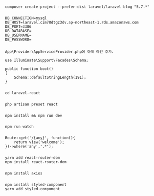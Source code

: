 ###
    composer create-project --prefer-dist laravel/laravel blog "5.7.*"

###
    DB_CONNECTION=mysql
    DB_HOST=laravel.cim78dtgz3dv.ap-northeast-1.rds.amazonaws.com
    DB_PORT=3306
    DB_DATABASE=
    DB_USERNAME=
    DB_PASSWORD=

###
    App\Provider\AppServiceProvider.php에 아래 라인 추가.

    use Illuminate\Support\Facades\Schema;

    public function boot()
    {
        Schema::defaultStringLength(191);
    }

###
    cd laravel-react
###
    php artisan preset react
###
    npm install && npm run dev
###
    npm run watch
###
    Route::get('/{any}', function(){
        return view('welcome');
    })->where('any','.*');
###
    yarn add react-router-dom
    npm install react-router-dom
###
    npm install axios
###
    npm install styled-component
    yarn add styled-component
